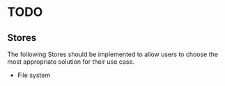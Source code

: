 # TODO

## Stores

The following Stores should be implemented to allow users to choose the most appropriate solution for 
their use case.

- File system